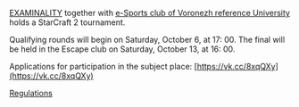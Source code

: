 [EXAMINALITY](https://vk.com/examinality) together with [e-Sports club of Voronezh reference University](https://vk.com/vgtu_esports) holds a StarCraft 2 tournament.

Qualifying rounds will begin on Saturday, October 6, at 17: 00. The final will be held in the Escape club on Saturday, October 13, at 16: 00.

Applications for participation in the subject place: [https://vk.cc/8xqQXy](https://vk.cc/8xqQXy)

[Regulations](https://vk.com/doc24974484_476894341?hash=e427f52d631dd19fa2&dl=ee01f40bea1de25f25)